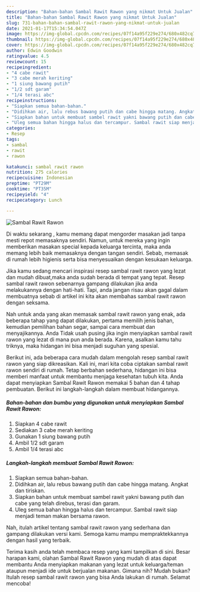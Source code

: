 ```yaml
---
description: "Bahan-bahan Sambal Rawit Rawon yang nikmat Untuk Jualan"
title: "Bahan-bahan Sambal Rawit Rawon yang nikmat Untuk Jualan"
slug: 731-bahan-bahan-sambal-rawit-rawon-yang-nikmat-untuk-jualan
date: 2021-01-17T15:34:54.047Z
image: https://img-global.cpcdn.com/recipes/07f14a95f229e274/680x482cq70/sambal-rawit-rawon-foto-resep-utama.jpg
thumbnail: https://img-global.cpcdn.com/recipes/07f14a95f229e274/680x482cq70/sambal-rawit-rawon-foto-resep-utama.jpg
cover: https://img-global.cpcdn.com/recipes/07f14a95f229e274/680x482cq70/sambal-rawit-rawon-foto-resep-utama.jpg
author: Edwin Goodwin
ratingvalue: 4.5
reviewcount: 15
recipeingredient:
- "4 cabe rawit"
- "3 cabe merah keriting"
- "1 siung bawang putih"
- "1/2 sdt garam"
- "1/4 terasi abc"
recipeinstructions:
- "Siapkan semua bahan-bahan."
- "Didihkan air, lalu rebus bawang putih dan cabe hingga matang. Angkat dan tiriskan."
- "Siapkan bahan untuk membuat sambel rawit yakni bawang putih dan cabe yang telah direbus, terasi dan garam."
- "Uleg semua bahan hingga halus dan tercampur. Sambal rawit siap menjadi teman makan bersama rawon."
categories:
- Resep
tags:
- sambal
- rawit
- rawon

katakunci: sambal rawit rawon 
nutrition: 275 calories
recipecuisine: Indonesian
preptime: "PT29M"
cooktime: "PT35M"
recipeyield: "4"
recipecategory: Lunch

---
```



![Sambal Rawit Rawon](https://img-global.cpcdn.com/recipes/07f14a95f229e274/680x482cq70/sambal-rawit-rawon-foto-resep-utama.jpg)

Di waktu  sekarang , kamu memang dapat mengorder masakan jadi tanpa mesti repot memasaknya sendiri. Namun, untuk mereka yang ingin memberikan masakan special kepada keluarga tercinta, maka anda memang lebih baik memasaknya dengan tangan sendiri. Sebab, memasak di rumah lebih higienis serta bisa menyesuaikan dengan kesukaan keluarga.

Jika kamu sedang mencari inspirasi resep sambal rawit rawon yang lezat dan mudah dibuat,maka anda sudah berada di tempat yang tepat. Resep sambal rawit rawon  sebenarnya gampang dilakukan jika anda melakukannya dengan hati-hati. Tapi, anda jangan risau akan gagal dalam membuatnya 
sebab di artikel ini kita akan membahas sambal rawit rawon dengan seksama.  



Nah untuk anda yang akan memasak sambal rawit rawon yang enak, ada beberapa tahap yang dapat dilakukan, pertama memilih jenis bahan, kemudian pemilihan bahan segar, sampai cara membuat dan menyajikannya. Anda Tidak usah pusing jika ingin menyiapkan sambal rawit rawon yang lezat di mana pun anda berada. Karena, asalkan kamu  tahu triknya, maka hidangan ini bisa menjadi suguhan yang spesial.

Berikut ini, ada beberapa cara mudah dalam mengolah resep sambal rawit rawon yang siap dikreasikan. Kali ini, mari kita coba ciptakan sambal rawit rawon sendiri di rumah. Tetap berbahan sederhana, hidangan ini bisa memberi manfaat untuk membantu menjaga kesehatan tubuh kita. Anda dapat menyiapkan Sambal Rawit Rawon memakai 5 bahan dan 4 tahap pembuatan. Berikut ini langkah-langkah dalam membuat hidangannya.

<!--inarticleads1-->

##### Bahan-bahan dan bumbu yang digunakan untuk menyiapkan Sambal Rawit Rawon:

1. Siapkan 4 cabe rawit
1. Sediakan 3 cabe merah keriting
1. Gunakan 1 siung bawang putih
1. Ambil 1/2 sdt garam
1. Ambil 1/4 terasi abc




<!--inarticleads2-->

##### Langkah-langkah membuat Sambal Rawit Rawon:

1. Siapkan semua bahan-bahan.
1. Didihkan air, lalu rebus bawang putih dan cabe hingga matang. Angkat dan tiriskan.
1. Siapkan bahan untuk membuat sambel rawit yakni bawang putih dan cabe yang telah direbus, terasi dan garam.
1. Uleg semua bahan hingga halus dan tercampur. Sambal rawit siap menjadi teman makan bersama rawon.




Nah, itulah artikel tentang  sambal rawit rawon  yang sederhana dan gampang dilakukan versi kami. Semoga kamu mampu mempraktekkannya dengan hasil yang terbaik. 

Terima kasih anda telah membaca resep yang kami tampilkan di sini. Besar harapan kami, olahan  Sambal Rawit Rawon yang mudah di atas dapat membantu Anda menyiapkan makanan yang lezat untuk keluarga/teman ataupun menjadi ide untuk berjualan makanan. Gimana nih? Mudah bukan? Itulah resep sambal rawit rawon yang bisa Anda lakukan di rumah. Selamat mencoba!

